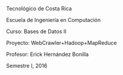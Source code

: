 Tecnológico de Costa Rica

Escuela de Ingeniería en Computación

Curso: Bases de Datos II

Proyecto: WebCrawler+Hadoop+MapReduce

Profesor: Erick Hernández Bonilla


Semestre I, 2016
